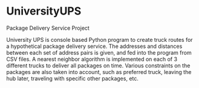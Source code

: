 # UniversityUPS
Package Delivery Service Project

University UPS is console based Python program to create truck routes for a hypothetical package delivery service. The addresses and distances between each set of address pairs is given, and fed into the program from CSV files. A nearest neighbor algorithm is implemented on each of 3 different trucks to deliver all packages on time. Various constraints on the packages are also taken into account, such as preferred truck, leaving the hub later, traveling with specific other packages, etc.  
